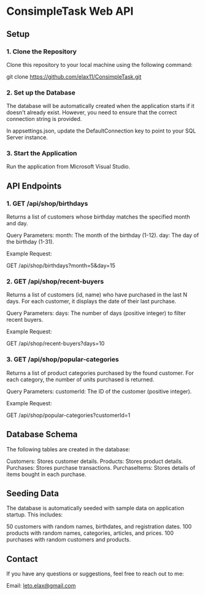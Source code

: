 # ConsimpleTask Web API

## Setup

### 1. Clone the Repository

Clone this repository to your local machine using the following command:

git clone https://github.com/elax11/ConsimpleTask.git

### 2. Set up the Database

The database will be automatically created when the application starts if it doesn't already exist. 
However, you need to ensure that the correct connection string is provided.

In appsettings.json, update the DefaultConnection key to point to your SQL Server instance.

### 3. Start the Application

Run the application from Microsoft Visual Studio.

## API Endpoints

### 1. GET /api/shop/birthdays

Returns a list of customers whose birthday matches the specified month and day.

Query Parameters:
month: The month of the birthday (1-12).
day: The day of the birthday (1-31).

Example Request:

GET /api/shop/birthdays?month=5&day=15

###  2. GET /api/shop/recent-buyers

Returns a list of customers (id, name) who have purchased in the last N days. 
For each customer, it displays the date of their last purchase.

Query Parameters:
days: The number of days (positive integer) to filter recent buyers.

Example Request:

GET /api/shop/recent-buyers?days=10

### 3. GET /api/shop/popular-categories

Returns a list of product categories purchased by the found customer.
For each category, the number of units purchased is returned.

Query Parameters:
customerId: The ID of the customer (positive integer).

Example Request:

GET /api/shop/popular-categories?customerId=1

## Database Schema

The following tables are created in the database:

Customers: Stores customer details.
Products: Stores product details.
Purchases: Stores purchase transactions.
PurchaseItems: Stores details of items bought in each purchase.

## Seeding Data

The database is automatically seeded with sample data on application startup. This includes:

50 customers with random names, birthdates, and registration dates.
100 products with random names, categories, articles, and prices.
100 purchases with random customers and products.

## Contact

If you have any questions or suggestions, feel free to reach out to me:

Email: leto.elax@gmail.com


